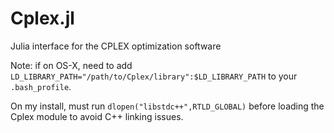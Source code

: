 Cplex.jl
========

Julia interface for the CPLEX optimization software

Note: if on OS-X, need to add ``LD_LIBRARY_PATH="/path/to/Cplex/library":$LD_LIBRARY_PATH`` to your ``.bash_profile``.

On my install, must run ``dlopen("libstdc++",RTLD_GLOBAL)`` before loading the Cplex module to avoid C++ linking issues.

